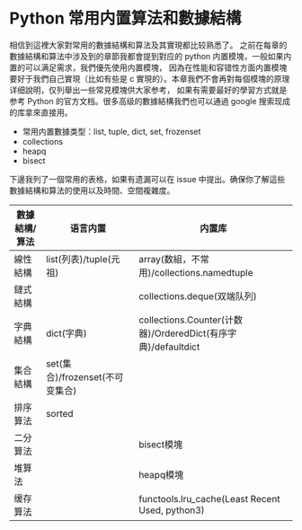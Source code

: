# Python 常用内置算法和數據結構
相信到這裡大家對常用的數據結構和算法及其實現都比较熟悉了。
之前在每章的數據結構和算法中涉及到的章節我都會提到對应的 python 内置模塊，一般如果内置的可以满足需求，我們優先使用内置模塊，
因為在性能和容错性方面内置模塊要好于我們自己實現（比如有些是 c 實現的）。本章我們不會再對每個模塊的原理详细說明，仅列舉出一些常見模塊供大家参考，
如果有需要最好的學習方式就是参考 Python 的官方文档。很多高级的數據結構我們也可以通過 google 搜索现成的库拿來直接用。

- 常用内置數據类型：list, tuple, dict, set, frozenset
- collections
- heapq
- bisect

下邊我列了一個常用的表格，如果有遗漏可以在 issue 中提出。确保你了解這些數據結構和算法的使用以及時間、空間複雜度。

|  數據結構/算法 | 语言内置                        | 内置库                                                        |
|----------------|---------------------------------|---------------------------------------------------------------|
| 線性結構       | list(列表)/tuple(元祖)          | array(数組，不常用)/collections.namedtuple                    |
| 鏈式結構       |                                 | collections.deque(双端队列)                                   |
| 字典結構       | dict(字典)                      | collections.Counter(计数器)/OrderedDict(有序字典)/defaultdict |
| 集合結構       | set(集合)/frozenset(不可变集合) |                                                               |
| 排序算法       | sorted                          |                                                               |
| 二分算法       |                                 | bisect模塊                                                    |
| 堆算法         |                                 | heapq模塊                                                     |
| 缓存算法       |                                 | functools.lru_cache(Least Recent Used, python3)               |
